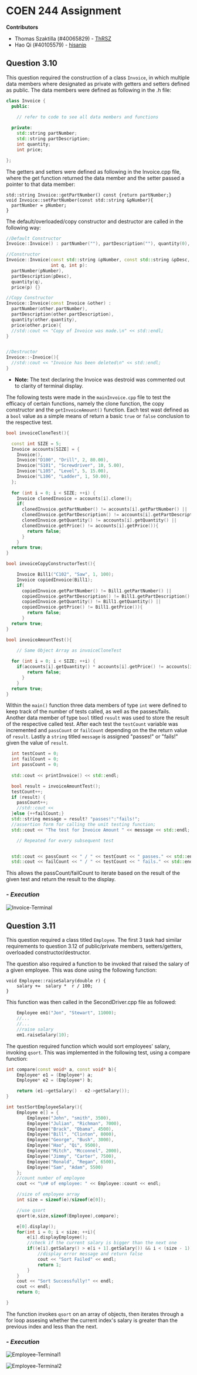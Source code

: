 # COEN 244 Assignment

**Contributors**
 - Thomas Szaktilla (#40065829) - [ThRSZ](https://github.com/ThRSZ)
 - Hao Qi (#40105579) - [hisanip](https://github.com/hisanip)

## **Question 3.10**

This question required the construction of a class `Invoice`, in which multiple data members where designated as private with getters and setters defined as public. The data members were defined as following in the .h file:

```cpp
class Invoice {
  public:

    // refer to code to see all data members and functions
    
  private:
    std::string partNumber;
    std::string partDescription;
    int quantity;
    int price;

};

```

The getters and setters were defined as following in the Invoice.cpp file, where the get function returned the data member and the setter passed a pointer to that data member:
```
std::string Invoice::getPartNumber() const {return partNumber;}
void Invoice::setPartNumber(const std::string &pNumber){
  partNumber = pNumber;
}
```

The default/overloaded/copy constructor and destructor are called in the following way:

```cpp
//Default Constructor
Invoice::Invoice() : partNumber(""), partDescription(""), quantity(0), price(0) {}

//Constructor
Invoice::Invoice(const std::string &pNumber, const std::string &pDesc,
                 int q, int p):
  partNumber(pNumber),
  partDescription(pDesc),
  quantity(q),
  price(p) {}

//Copy Constructor
Invoice::Invoice(const Invoice &other) : 
  partNumber(other.partNumber), 
  partDescription(other.partDescription),
  quantity(other.quantity),
  price(other.price){
  //std::cout << "Copy of Invoice was made.\n" << std::endl;
}


//Destructor
Invoice::~Invoice(){
  //std::cout << "Invoice has been deleted\n" << std::endl;
}
```
- **Note:** The text declaring the Invoice was destroid was commented out to clarity of terminal display. 

The following tests were made in the `mainInvoice.cpp` file to test the efficacy of certain functions, namely the clone function, the copy constructor and the `getInvoiceAmount()` function. Each test wast defined as a `bool` value as a simple means of return a basic `true` or `false` conclusion to the respective test. 

```cpp
bool invoiceCloneTest(){

  const int SIZE = 5;
  Invoice accounts[SIZE] = {
    Invoice(),
    Invoice("D100", "Drill", 2, 80.00),
    Invoice("S101", "Screwdriver", 10, 5.00),
    Invoice("L105", "Level", 5, 15.00),
    Invoice("L106", "Ladder", 1, 50.00),
  };
  
  for (int i = 0; i < SIZE; ++i) {
    Invoice clonedInvoice = accounts[i].clone();
    if(
      clonedInvoice.getPartNumber() != accounts[i].getPartNumber() ||
      clonedInvoice.getPartDescription() != accounts[i].getPartDescription() ||
      clonedInvoice.getQuantity() != accounts[i].getQuantity() ||
      clonedInvoice.getPrice() != accounts[i].getPrice()){
        return false;
      }  
    }
  return true;
}
```

```cpp
bool invoiceCopyConstructorTest(){

    Invoice Bill1("C102", "Saw", 1, 100);
    Invoice copiedInvoice(Bill1);
    if(
      copiedInvoice.getPartNumber() != Bill1.getPartNumber() ||
      copiedInvoice.getPartDescription() != Bill1.getPartDescription() ||
      copiedInvoice.getQuantity() != Bill1.getQuantity() ||
      copiedInvoice.getPrice() != Bill1.getPrice()){
        return false;
      }  
  return true;
}
```

```cpp
bool invoiceAmountTest(){

    // Same Object Array as invoiceCloneTest
  
  for (int i = 0; i < SIZE; ++i) {
    if(accounts[i].getQuantity() * accounts[i].getPrice() != accounts[i].getInvoiceAmount()){
        return false;
      }  
    }
  return true;
}

```
Within the `main()` function three data members of type `int` were defined to keep track of the number of tests called, as well as the passes/fails. Another data member of type `bool` titled `result` was used to store the result of the respective called test. After each test the `testCount` variable was incremented and `passCount` or `failCount` depending on the the return value of `result`. Lastly a `string` titled `message` is assigned "passes!" or "fails!" given the value of `result`.

```cpp
  int testCount = 0;
  int failCount = 0;
  int passCount = 0;
  
  std::cout << printInvoice() << std::endl;

  bool result = invoiceAmountTest();
  testCount++;
  if (result) {
    passCount++;
    //std::cout << 
  }else {++failCount;}
  std::string message = result? "passes!":"fails!";
  //assertion form for calling the unit testing function;
  std::cout << "The test for Invoice Amount " << message << std::endl;

    // Repeated for every subsequent test


  std::cout << passCount << " / " << testCount << " passes." << std::endl;
  std::cout << failCount << " / " << testCount << " fails." << std::endl;
```
This allows the passCount/failCount to iterate based on the result of the given test and return the result to the display.


### - *Execution*

![Invoice-Terminal](https://github.com/ThRSZ/COEN244-Assignments/blob/main/Figures/Invoice-Terminal.png)

## **Question 3.11**

This question required a class titled `Employee`. The first 3 task had similar requirements to question 3.12 of public/private members, setters/getters, overloaded constructor/destructor.

The question also required a function to be invoked that raised the salary of a given employee. This was done using the following function:

```
void Employee::raiseSalary(double r) {
	salary +=  salary *  r / 100;
}
```

This function was then called in the SecondDriver.cpp file as followed:
```cpp
	Employee em1("Jon", "Stewart", 11000);
    //...
    //...
	//raise salary
	em1.raiseSalary(10);

```

The question required function which would sort employees' salary, invoking `qsort`. This was implemented in the following test, using a compare function: 

```cpp
int compare(const void* a, const void* b){
	Employee* e1 = (Employee*) a;
	Employee* e2 = (Employee*) b;

	return (e1->getSalary() - e2->getSalary());
}
```

```cpp
int testSortEmployeeSalary(){
    Employee e[] = {
        Employee("John", "smith", 3500),
        Employee("Julian", "Richman", 7000),
        Employee("Brack", "Obama", 4500),
        Employee("Bill", "Clinton", 8000),
        Employee("George", "Bush", 3000),
        Employee("Hao", "Qi", 9500),
        Employee("Mitch", "Mcconnel", 2000),
        Employee("Jimmy", "Carter", 7500),
        Employee("Ronald", "Regan", 6500),
        Employee("Sam", "Adam", 5500)
    };
    //count number of employee
    cout << "\n# of employee: " << Employee::count << endl;

    //size of employee array
    int size = sizeof(e)/sizeof(e[0]);

    //use qsort
    qsort(e,size,sizeof(Employee),compare);

    e[0].display();
    for(int i = 0; i < size; ++i){
    	e[i].displayEmployee();
    	//check if the current salary is bigger than the next one
    	if((e[i].getSalary() > e[i + 1].getSalary()) && i < (size - 1)){
    		//display error message and return false
    		cout << "Sort Failed" << endl;
        	return 1;
    	}
    }
	cout << "Sort Successfully!" << endl;
	cout << endl;
    return 0;

}
```
The function invokes `qsort` on an array of objects, then iterates through a for loop assesing whether the current index's salary is greater than the previous index and less than the next.

### - *Execution*

![Employee-Terminal1](https://github.com/ThRSZ/COEN244-Assignments/blob/main/Figures/Employee-Terminal1.png)

![Employee-Terminal2](https://github.com/ThRSZ/COEN244-Assignments/blob/main/Figures/Employee-Terminal2.png)

